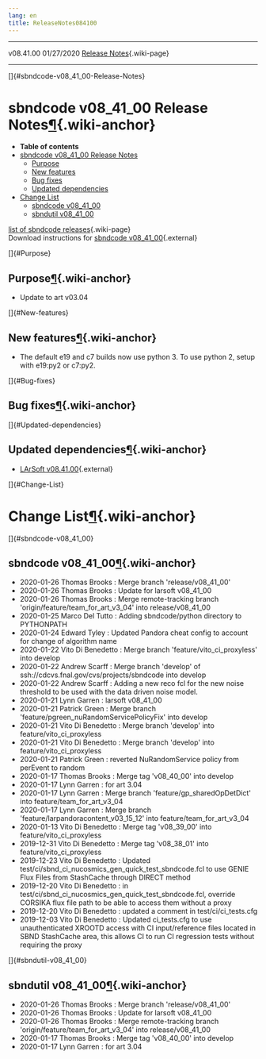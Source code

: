 ```yaml
---
lang: en
title: ReleaseNotes084100
---
```


  ----------- ------------ -- -- ------------------------------------------------------
  v08.41.00   01/27/2020         [Release Notes](ReleaseNotes084100.html){.wiki-page}
  ----------- ------------ -- -- ------------------------------------------------------

[]{#sbndcode-v08_41_00-Release-Notes}

sbndcode v08\_41\_00 Release Notes[¶](#sbndcode-v08_41_00-Release-Notes){.wiki-anchor}
======================================================================================

-   **Table of contents**
-   [sbndcode v08\_41\_00 Release
    Notes](#sbndcode-v08_41_00-Release-Notes)
    -   [Purpose](#Purpose)
    -   [New features](#New-features)
    -   [Bug fixes](#Bug-fixes)
    -   [Updated dependencies](#Updated-dependencies)
-   [Change List](#Change-List)
    -   [sbndcode v08\_41\_00](#sbndcode-v08_41_00)
    -   [sbndutil v08\_41\_00](#sbndutil-v08_41_00)

[list of sbndcode
releases](List_of_SBND_code_releases.html){.wiki-page}\
Download instructions for [sbndcode
v08\_41\_00](http://scisoft.fnal.gov/scisoft/bundles/sbnd/v08_41_00/sbndcode-v08_41_00.html){.external}

[]{#Purpose}

Purpose[¶](#Purpose){.wiki-anchor}
----------------------------------

-   Update to art v03.04

[]{#New-features}

New features[¶](#New-features){.wiki-anchor}
--------------------------------------------

-   The default e19 and c7 builds now use python 3. To use python 2,
    setup with e19:py2 or c7:py2.

[]{#Bug-fixes}

Bug fixes[¶](#Bug-fixes){.wiki-anchor}
--------------------------------------

[]{#Updated-dependencies}

Updated dependencies[¶](#Updated-dependencies){.wiki-anchor}
------------------------------------------------------------

-   [LArSoft
    v08.41.00](https://cdcvs.fnal.gov/redmine/projects/larsoft/wiki/ReleaseNotes084100){.external}

[]{#Change-List}

Change List[¶](#Change-List){.wiki-anchor}
==========================================

[]{#sbndcode-v08_41_00}

sbndcode v08\_41\_00[¶](#sbndcode-v08_41_00){.wiki-anchor}
----------------------------------------------------------

-   2020-01-26 Thomas Brooks : Merge branch \'release/v08\_41\_00\'
-   2020-01-26 Thomas Brooks : Update for larsoft v08\_41\_00
-   2020-01-26 Thomas Brooks : Merge remote-tracking branch
    \'origin/feature/team\_for\_art\_v3\_04\' into release/v08\_41\_00
-   2020-01-25 Marco Del Tutto : Adding sbndcode/python directory to
    PYTHONPATH
-   2020-01-24 Edward Tyley : Updated Pandora cheat config to account
    for change of algorithm name
-   2020-01-22 Vito Di Benedetto : Merge branch
    \'feature/vito\_ci\_proxyless\' into develop
-   2020-01-22 Andrew Scarff : Merge branch \'develop\' of
    ssh://cdcvs.fnal.gov/cvs/projects/sbndcode into develop
-   2020-01-22 Andrew Scarff : Adding a new reco fcl for the new noise
    threshold to be used with the data driven noise model.
-   2020-01-21 Lynn Garren : larsoft v08\_41\_00
-   2020-01-21 Patrick Green : Merge branch
    \'feature/pgreen\_nuRandomServicePolicyFix\' into develop
-   2020-01-21 Vito Di Benedetto : Merge branch \'develop\' into
    feature/vito\_ci\_proxyless
-   2020-01-21 Vito Di Benedetto : Merge branch \'develop\' into
    feature/vito\_ci\_proxyless
-   2020-01-21 Patrick Green : reverted NuRandomService policy from
    perEvent to random
-   2020-01-17 Thomas Brooks : Merge tag \'v08\_40\_00\' into develop
-   2020-01-17 Lynn Garren : for art 3.04
-   2020-01-17 Lynn Garren : Merge branch
    \'feature/gp\_sharedOpDetDict\' into feature/team\_for\_art\_v3\_04
-   2020-01-17 Lynn Garren : Merge branch
    \'feature/larpandoracontent\_v03\_15\_12\' into
    feature/team\_for\_art\_v3\_04
-   2020-01-13 Vito Di Benedetto : Merge tag \'v08\_39\_00\' into
    feature/vito\_ci\_proxyless
-   2019-12-31 Vito Di Benedetto : Merge tag \'v08\_38\_01\' into
    feature/vito\_ci\_proxyless
-   2019-12-23 Vito Di Benedetto : Updated
    test/ci/sbnd\_ci\_nucosmics\_gen\_quick\_test\_sbndcode.fcl to use
    GENIE Flux Files from StashCache through DIRECT method
-   2019-12-20 Vito Di Benedetto : in
    test/ci/sbnd\_ci\_nucosmics\_gen\_quick\_test\_sbndcode.fcl,
    override CORSIKA flux file path to be able to access them without a
    proxy
-   2019-12-20 Vito Di Benedetto : updated a comment in
    test/ci/ci\_tests.cfg
-   2019-12-03 Vito Di Benedetto : Updated ci\_tests.cfg to use
    unauthenticated XROOTD access with CI input/reference files located
    in SBND StashCache area, this allows CI to run CI regression tests
    without requiring the proxy

[]{#sbndutil-v08_41_00}

sbndutil v08\_41\_00[¶](#sbndutil-v08_41_00){.wiki-anchor}
----------------------------------------------------------

-   2020-01-26 Thomas Brooks : Merge branch \'release/v08\_41\_00\'
-   2020-01-26 Thomas Brooks : Update for larsoft v08\_41\_00
-   2020-01-26 Thomas Brooks : Merge remote-tracking branch
    \'origin/feature/team\_for\_art\_v3\_04\' into release/v08\_41\_00
-   2020-01-17 Thomas Brooks : Merge tag \'v08\_40\_00\' into develop
-   2020-01-17 Lynn Garren : for art 3.04
